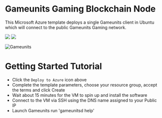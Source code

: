 # Gameunits Gaming Blockchain Node

This Microsoft Azure template deploys a single Gameunits client in Ubuntu which will connect to the public Gameunits Gaming network.

<a href="https://portal.azure.com/#create/Microsoft.Template/uri/https%3A%2F%2Fraw.githubusercontent.com%2FAzure%2Fazure-quickstart-templates%2Fmaster%2Fgameunits-on-ubuntu%2Fazuredeploy.json" target="_blank"><img src="http://azuredeploy.net/deploybutton.png"/></a>
<a href="http://armviz.io/#/?load=https%3A%2F%2Fraw.githubusercontent.com%2FAzure%2Fazure-quickstart-templates%2Fmaster%2Fgameunits-on-ubuntu%2Fazuredeploy.json" target="_blank"><img src="http://armviz.io/visualizebutton.png"/></a>

![Gameunits](http://i.imgur.com/Cokp8iC.png "Gameunits")

# Getting Started Tutorial

* Click the `Deploy to Azure` icon above
* Complete the template parameters, choose your resource group, accept the terms and click Create
* Wait about 15 minutes for the VM to spin up and install the software
* Connect to the VM via SSH using the DNS name assigned to your Public IP
* Launch Gameunits run 'gameunitsd help'
